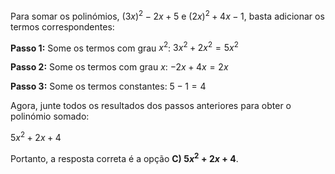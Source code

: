 Para somar os polinómios, $(3x)^2 - 2x + 5$ e $(2x)^2 + 4x - 1$, basta adicionar os termos correspondentes:

**Passo 1:** Some os termos com grau $x^2$: $3x^2 + 2x^2 = 5x^2$

**Passo 2:** Some os termos com grau $x$: $-2x + 4x = 2x$

**Passo 3:** Some os termos constantes: $5 - 1 = 4$

Agora, junte todos os resultados dos passos anteriores para obter o polinómio somado:

$5x^2 + 2x + 4$

Portanto, a resposta correta é a opção **C) $5x^2 + 2x + 4$**.
